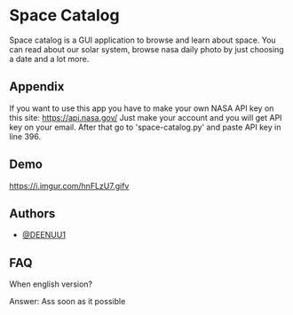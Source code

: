 
# Space Catalog
Space catalog
is a GUI application to browse and learn about space. You can read about our solar system, browse nasa daily photo by just choosing a date and a lot more.



## Appendix

If you want to use this app you have to make your own NASA API key on this site: 
https://api.nasa.gov/
Just make your account and you will get API key on your email.
After that go to 'space-catalog.py' and paste API key in line 396.



## Demo

https://i.imgur.com/hnFLzU7.gifv


## Authors

- [@DEENUU1](https://www.github.com/octokatherine)


## FAQ

When english version? 

Answer: Ass soon as it possible


